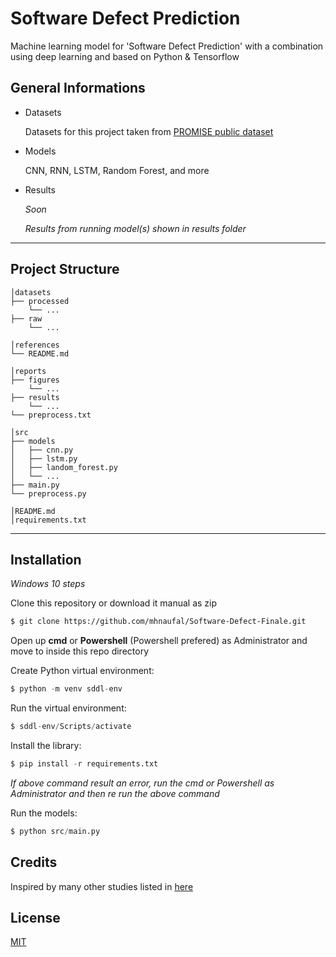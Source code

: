 # Software Defect Prediction

Machine learning model for 'Software Defect Prediction' with a combination using deep learning and based on Python & Tensorflow

## General Informations

- Datasets
  
  Datasets for this project taken from [PROMISE public dataset](http://promise.site.uottawa.ca/SERepository/datasets-page.html)

- Models
  
  CNN, RNN, LSTM, Random Forest, and more

- Results
  
  _Soon_
  
  _Results from running model(s) shown in results folder_

---

## Project Structure

```
│datasets
├── processed
    └── ...
├── raw
    └── ...

│references
└── README.md

│reports
├── figures
    └── ...
├── results
    └── ...
└── preprocess.txt

│src
├── models
│   ├── cnn.py
│   ├── lstm.py
│   ├── landom_forest.py
│   └── ...
├── main.py
└── preprocess.py

│README.md
│requirements.txt
```

---

## Installation

_Windows 10 steps_

Clone this repository or download it manual as zip

```bash
$ git clone https://github.com/mhnaufal/Software-Defect-Finale.git
```

Open up **cmd** or **Powershell** (Powershell prefered) as Administrator and move to inside this repo directory

Create Python virtual environment:

```python
$ python -m venv sddl-env
```

Run the virtual environment:

```python
$ sddl-env/Scripts/activate
```

Install the library:

```python
$ pip install -r requirements.txt
```

_If above command result an error, run the cmd or Powershell as Administrator and then re run the above command_

Run the models:

```python
$ python src/main.py
```

## Credits

Inspired by many other studies listed in [here](https://github.com/mhnaufal/Software-Defect-Finale/tree/main/references)

## License

[MIT](LICENSE)
